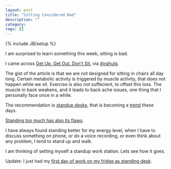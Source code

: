 ```yaml
---
layout: post
title: "Sitting Considered Bad"
description: ""
category: 
tags: []
---
```

{% include JB/setup %}

I am surprised to learn something this week, sitting is bad.

I came across [Get Up. Get Out. Don't
Sit.](http://well.blogs.nytimes.com/2012/10/17/get-up-get-out-dont-sit/) via
[@rahulg](https://twitter.com/rahulg).

The gist of the article is that we are not designed for sitting in chairs all
day long. Certain metabolic activity is triggered by muscle activity, that does
not happen while we sit. Exercise is also not suffecient, to offset this loss.
The muscle in back weakens, and it leads to back ache issues, one thing that I
personally face once in a while.

The recommendation is [standup
desks](http://www.apartmenttherapy.com/making-your-own-standing-desk-145685),
that is becoming a
[trend](http://lifehacker.com/5881393/one-year-at-my-standing-desk) these days.

[Standing too much has also its
flaws](http://healthland.time.com/2011/04/13/the-dangers-of-sitting-at-work%E2%80%94and-standing/).

I have always found standing better for my energy level, when I have to discuss
something on phone, or do a voice recording, or even think about any problem, I
tend to stand up and walk.

I am thinking of setting myself a standup work station. Lets see how it goes.

Update: I just had my [first day of work on my fridge as standing
desk](/2012/11/my-first-day-on-standing-desk/).
